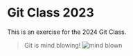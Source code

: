 # Git Class 2023

This is an exercise for the 2024 Git Class.


>Git is mind blowing!
![mind blown](https://imgs.search.brave.com/ytTDHgYp5JJPoRjKWeb5aIo9_j9TVqVwp_oNVkPxPlM/rs:fit:497:280:1/g:ce/aHR0cHM6Ly9tZWRp/YTEudGVub3IuY29t/L2ltYWdlcy80MzY3/NTA3ZGY2MzAxZWIx/ZmMwOTQ3MzRkMDQ1/MjM0OC90ZW5vci5n/aWY_aXRlbWlkPTM1/MzgwNjY.gif)

